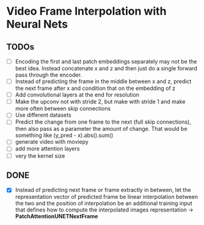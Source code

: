 # Video Frame Interpolation with Neural Nets

## TODOs
- [ ] Encoding the first and last patch embeddings separately may not be the best idea. Instead concatenate x and z and then just do a single forward pass through the encoder.
- [ ] Instead of predicting the frame in the middle between x and z, predict the next frame after x and condition that on the embedding of z
- [ ] Add convolutional layers at the end for resolution
- [ ] Make the upconv not with stride 2, but make  with stride 1 and make more  often between skip connections
- [ ] Use different datasets
- [ ] Predict the change from one frame to the next (full skip connections), then also pass as a parameter the amount of change. That would be something like (y_pred - x).abs().sum()
- [ ] generate video with moviepy
- [ ] add more attention layers
- [ ] very the kernel size

## DONE
- [x] Instead of predicting next frame or frame extractly in between, let the representation vector of predicted frame be linear interpolation between the two and the position of interpolation be an additional training input that defines how to compute the interpolated images representation -> **PatchAttentionUNETNextFrame**